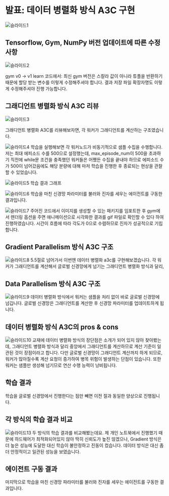 # 발표: 데이터 병렬화 방식 A3C 구현
![슬라이드1](https://github.com/user-attachments/assets/171e683b-c793-4655-8b4d-be8dd383a6cf)

## Tensorflow, Gym, NumPy 버전 업데이트에 따른 수정 사항
![슬라이드2](https://github.com/user-attachments/assets/06c505c5-c51a-4774-980b-4382f49419a4)

gym v0 -> v1
learn 코드에서:
최신 gym 버전은 스칼라 값이 아니라 튜플을 반환하기 때문에 할당 받는 변수를 이렇게 수정해주셔야 합니다.
결과 저장 파일 확장자명도 이렇게 수정해주셔야 진행 가능합니다.

## 그래디언트 병렬화 방식 A3C 리뷰
![슬라이드3](https://github.com/user-attachments/assets/e4e60220-1386-42bd-8063-4f2ab5788678)

그래디언트 병렬화 A3C를 리뷰해보자면, 각 워커가 그래디언트를 계산하는 구조였습니다.


![슬라이드4](https://github.com/user-attachments/assets/45c467f3-ae6c-4d86-ab22-7760066d08e3)
학습을 실행해보면 각 워커노드가 비동기적으로 샘플 수집을 수행합니다.
저는 최대 에피소드 수를 500으로 설정했는데,
max_episode_num이 500을 초과하기 직전에 while문 조건을 충족했던 워커들은 어쨌든 수집을 끝내야 하므로 에피소드 수가 500이 넘어갔음에도 해당 분량에 대해 마저 학습을 진행한 후 종료되는 현상을 관찰할 수 있었습니다.


![슬라이드5](https://github.com/user-attachments/assets/9d4548a2-dfcf-4638-88c2-51e86e63939d)
학습 결과 그래프


![슬라이드6](https://github.com/user-attachments/assets/245994ae-80c9-4383-8134-a570f47f14f9)
학습을 마친 신경망 파라미터를 불러와 진자를 세우는 에이전트를 구동한 결과입니다.


![슬라이드7](https://github.com/user-attachments/assets/f95c388f-ced2-4d40-9e51-e60890bf19a2)
주어진 코드에서 이미지를 생성할 수 있는 패키지를 임포트한 후 gym에서 렌더링 옵션을 주면 애니메이션으로 시각화한 결과를 gif 파일로 확인할 수 있다 하여 진행하였습니다.
시간이 흐름에 따라 각도가 0으로 수렴하므로 진자가 성공적으로 기립합니다.


## Gradient Parallelism 방식 A3C 구조
![슬라이드8](https://github.com/user-attachments/assets/334137b7-2c49-4da6-943d-45584d225bb3)
5.5절로 넘어가서 이번엔 데이터 병렬화 a3c를 구현해보겠습니다.
각 워커가 그래디언트를 계산해서 글로벌 신경망에게 넘기는 그래디언트 병렬화 방식과 달리,


## Data Parallelism 방식 A3C 구조
![슬라이드9](https://github.com/user-attachments/assets/dccad513-ed19-4365-8038-af95ff438a66)
데이터 병렬화 방식에서 워커는 샘플을 처리 없이 바로 글로벌 신경망에 넘깁니다. 글로벌 신경망은 그래디언트를 계산한 후 신경망 파라미터를 업데이트하게 됩니다.


## 데이터 병렬화 방식 A3C의 pros & cons
![슬라이드10](https://github.com/user-attachments/assets/87edaabe-275d-407a-9b9d-9177b68f1e56)
교재에 데이터 병렬화 방식의 장단점은 소개가 되어 있지 않아 찾아봤는데,
그래디언트 병렬화 방식과 달리 중앙에서 그래디언트를 계산하므로 계산 기준이 일관된 것이 장점이라고 합니다.
다만 글로벌 신경망이 그래디언트 계산까지 하게 되므로, 워커가 많아질수록 계산 요청이 증가하여 병목 위험이 발생하는 단점이 있습니다. 또한 워커는 샘플만 생성해 넘기므로 연산 수행 능력이 낭비됩니다.


## 학습 결과
학습을 글로벌 신경망에서 진행한다는 점만 빼면 이전 절과 동일한 양상으로 진행됩니다.


## 각 방식의 학습 결과 비교
![슬라이드13](https://github.com/user-attachments/assets/d5e1e386-023f-42b6-b250-0b80b70c8590)
두 방식의 학습 결과를 비교해봤는데요.
제 개인 노트북에서 진행했기 때문에 하드웨어가 최적화되어있지 않아 딱히 신뢰도가 높진 않겠으나,
Gradient 방식은 더 높은 성능에 도달한 대신 학습이 불안정하고 진동이 컸습니다.
데이터 방식은 대신 좀 더 안정적이고 일관된 성능을 보였습니다.

## 에이전트 구동 결과
마지막으로 학습을 마친 신경망 파라미터를 불러와 진자를 세우는 에이전트를 구동한 결과입니다.
